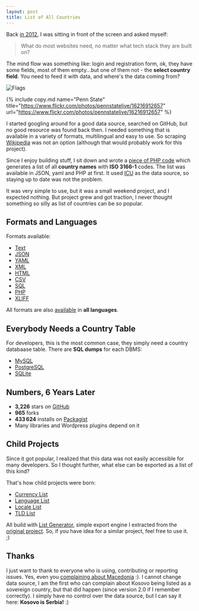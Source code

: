 ```yaml
---
layout: post
title: List of All Countries
---
```


Back [in 2012](https://github.com/umpirsky/country-list/commit/50807f21ab61a31510b8ba20c0908b11201d7576), I was sitting in front of the screen and asked myself:

> What do most websites need, no matter what tech stack they are built on?

The mind flow was something like: login and registration form, ok, they have some fields, most of them empty...but one of them not - the **select country field**. You need to feed it with data, and where's the data coming from?

![Flags]({{site.baseurl}}/images/posts/2018-02-24-list-of-all-countries/flags.jpg)
<!--more-->
{% include copy.md name="Penn State" title="https://www.flickr.com/photos/pennstatelive/16216912657" url="https://www.flickr.com/photos/pennstatelive/16216912657" %}

I started googling around for a good data source, searched on GitHub, but no good resource was found back then. I needed something that is available in a variety of formats, multilingual and easy to use. So scraping [Wikipedia](https://en.wikipedia.org/wiki/List_of_sovereign_states) was not an option (although that would probably work for this project).

Since I enjoy building stuff, I sit down and wrote a [piece of PHP code](https://github.com/umpirsky/country-list) which generates a list of all **country names** with **ISO 3166-1** codes. The list was available in JSON, yaml and PHP at first. It used [ICU](http://site.icu-project.org/) as the data source, so staying up to date was not the problem.

It was very simple to use, but it was a small weekend project, and I expected nothing. But project grew and got traction, I never thought something so silly as list of countries can be so popular.

## Formats and Languages

Formats available:

* [Text](https://github.com/umpirsky/country-list/blob/master/data/en/country.txt)
* [JSON](https://github.com/umpirsky/country-list/blob/master/data/en/country.json)
* [YAML](https://github.com/umpirsky/country-list/blob/master/data/en/country.yaml)
* [XML](https://github.com/umpirsky/country-list/blob/master/data/en/country.xml)
* [HTML](https://github.com/umpirsky/country-list/blob/master/data/en/country.html)
* [CSV](https://github.com/umpirsky/country-list/blob/master/data/en/country.csv)
* [SQL](https://github.com/umpirsky/country-list/blob/master/data/en/country.mysql.sql)
* [PHP](https://github.com/umpirsky/country-list/blob/master/data/en/country.php)
* [XLIFF](https://github.com/umpirsky/country-list/blob/master/data/en/country.xliff)

All formats are also [available](https://github.com/umpirsky/country-list/tree/master/data) in **all languages**.

## Everybody Needs a Country Table

For developers, this is the most common case, they simply need a country databaase table. There are **SQL dumps** for each DBMS:

* [MySQL](https://github.com/umpirsky/country-list/blob/master/data/en/country.mysql.sql)
* [PostgreSQL](https://github.com/umpirsky/country-list/blob/master/data/en/country.postgresql.sql)
* [SQLite](https://github.com/umpirsky/country-list/blob/master/data/en/country.sqlite.sql)

## Numbers, 6 Years Later

* **3,226** stars on [GitHub](https://github.com/umpirsky/country-list)
* **965** forks
* **433 624** installs on [Packagist](https://packagist.org/packages/umpirsky/country-list)
* Many libraries and Wordpress plugins depend on it

## Child Projects

Since it got popular, I realized that this data was not easily accessible for many developers. So I thought further, what else can be exported as a list of this kind?

That's how child projects were born:

* [Currency List](https://github.com/umpirsky/currency-list)
* [Language List](https://github.com/umpirsky/language-list)
* [Locale List](https://github.com/umpirsky/locale-list)
* [TLD List](https://github.com/umpirsky/tld-list)

All build with [List Generator](https://github.com/umpirsky/list-generator), simple export engine I extracted from the [original project](https://github.com/umpirsky/country-list). So, if you have idea for a similar project, feel free to use it. ;)

## Thanks

I just want to thank to everyone who is using, contributing or reporting issues. Yes, even you [complaining about Macedonia](https://github.com/umpirsky/country-list/issues/9) :). I cannot change data source, I am the first who can complain about Kosovo being listed as a sovereign country, but that did happen (since version 2.0 if I remember correctly). I simply have no control over the data source, but I can say it here: **Kosovo is Serbia!** :)
